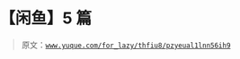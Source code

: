 # 【闲鱼】5 篇

> 原文：[`www.yuque.com/for_lazy/thfiu8/pzyeual1lnn56ih9`](https://www.yuque.com/for_lazy/thfiu8/pzyeual1lnn56ih9)




